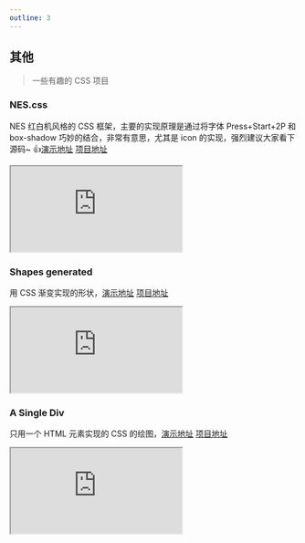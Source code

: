 ```yaml
---
outline: 3
---
```


## 其他

> 一些有趣的 CSS 项目

### NES.css

NES 红白机风格的 CSS 框架，主要的实现原理是通过将字体 Press+Start+2P 和 box-shadow 巧妙的结合，非常有意思，尤其是 icon 的实现，强烈建议大家看下源码~ :thumbsup:[演示地址](https://github.com/BcRikko/NES.css) [项目地址](https://github.com/BcRikko/NES.css)

<div class="iframe-box">
  <iframe src="https://bcrikko.github.io/NES.css/"></iframe>
</div>

### Shapes generated

用 CSS 渐变实现的形状，[演示地址](https://yuanchuan.dev/gradient-shapes/) [项目地址](https://github.com/yuanchuan/gradient-shapes)

<div class="iframe-box">
  <iframe src="https://yuanchuan.dev/gradient-shapes/"></iframe>
</div>

### A Single Div

只用一个 HTML 元素实现的 CSS 的绘图，[演示地址](https://a.singlediv.com) [项目地址](https://github.com/lynnandtonic/a-single-div)

<div class="iframe-box">
  <iframe src="https://a.singlediv.com"></iframe>
</div>

<Comment />
